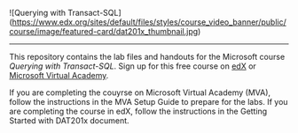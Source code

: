 ![Querying with Transact-SQL]
(https://www.edx.org/sites/default/files/styles/course_video_banner/public/course/image/featured-card/dat201x_thumbnail.jpg)

***

This repository contains the lab files and handouts for the Microsoft course *Querying with Transact-SQL*. Sign up for this free course on [edX](https://www.edx.org/course/querying-transact-sql-microsoft-dat201x-0) or [Microsoft Virtual Academy](https://mva.microsoft.com/en-US/training-courses/querying-with-transact-sql-10530).

If you are completing the couyrse on Microsoft Virtual Academy (MVA), follow the instructions in the MVA Setup Guide to prepare for the labs. If you are completing the course in edX, follow the instructions in the Getting Started with DAT201x document.
